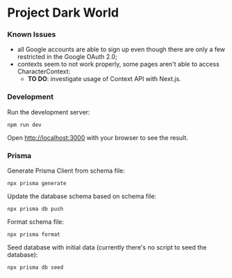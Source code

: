 # Project Dark World

### Known Issues

- all Google accounts are able to sign up even though there are only a few restricted in the Google OAuth 2.0;
- contexts seem to not work properly, some pages aren't able to access CharacterContext:
  - **TO DO**: investigate usage of Context API with Next.js.

### Development

Run the development server:

```
npm run dev
```

Open [http://localhost:3000](http://localhost:3000) with your browser to see the result.

### Prisma

Generate Prisma Client from schema file:

```
npx prisma generate
```

Update the database schema based on schema file:

```
npx prisma db push
```

Format schema file:

```
npx prisma format
```

Seed database with initial data (currently there's no script to seed the database):

```
npx prisma db seed
```
